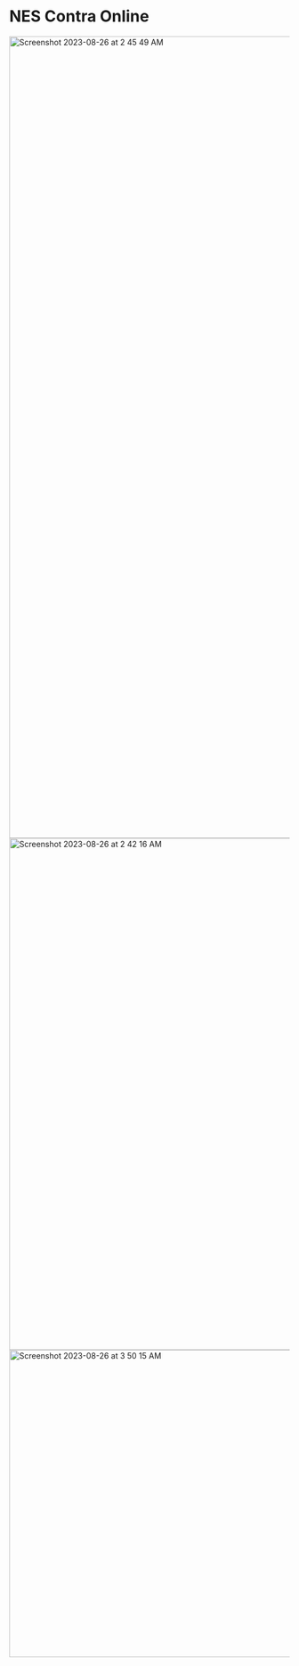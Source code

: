 # NES Contra Online
<img width="1440" alt="Screenshot 2023-08-26 at 2 45 49 AM" src="https://github.com/sudo-self/NES-Contra/assets/119916323/381a2813-3af9-41df-a18e-4f4f6d23556e">
<img width="919" alt="Screenshot 2023-08-26 at 2 42 16 AM" src="https://github.com/sudo-self/NES-Contra/assets/119916323/b342e352-6a7b-4641-9b06-b751bdac8208">
<img width="552" alt="Screenshot 2023-08-26 at 3 50 15 AM" src="https://github.com/sudo-self/NES-Contra/assets/119916323/dc5177c0-5ee6-4683-b688-c9874af4de12">
